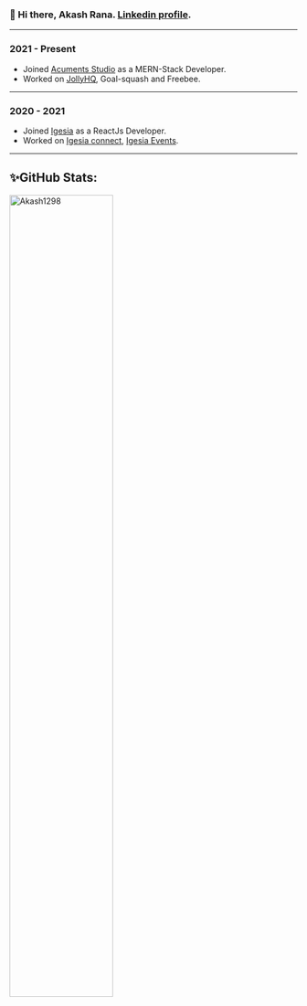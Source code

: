 ###  👋 Hi there, Akash Rana. [Linkedin profile](https://www.linkedin.com/in/akash-rana-b485871aa/).

---------
### 2021 - Present

-   Joined  [Acuments Studio](https://acuments.com/)  as a MERN-Stack Developer.
-   Worked on [JollyHQ](https://www.jollyhq.com/), Goal-squash and Freebee.

----------

### 2020 - 2021

-   Joined  [Igesia](https://igesia.co/)  as a ReactJs Developer.
-   Worked on [Igesia connect](https://console.igesia.co/), [Igesia Events](https://igesia.co/events).

----------

## ✨GitHub Stats: 

<div>
 <!---<img width="48%" src="https://github-readme-stats.vercel.app/api?username=Akash1298&show_icons=true&theme=radical" alt="Akash1298" /> --->
 <img width="60%" src="https://github-readme-streak-stats.herokuapp.com/?user=Akash1298&theme=tokyonight" alt="Akash1298" />
</div>
